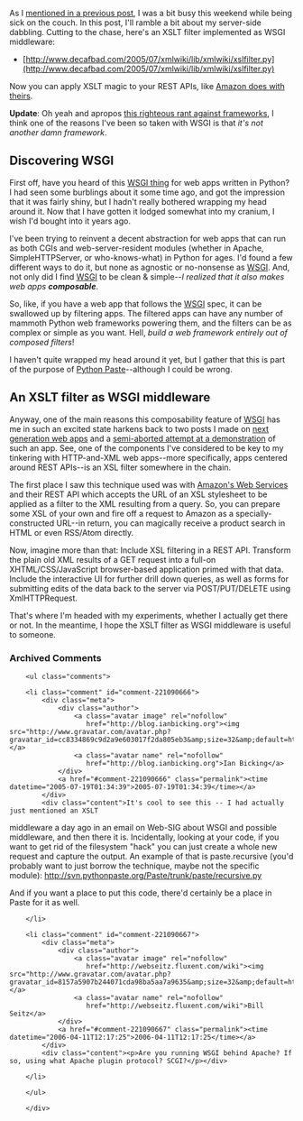As I [mentioned in a previous post][prev], I was a bit busy this weekend while being sick on the couch.  In this post, I'll ramble a bit about my server-side dabbling.  Cutting to the chase, here's an XSLT filter implemented as WSGI middleware:

[prev]: http://www.decafbad.com/blog/2005/07/18/ajax_testing_and_logging

* [http://www.decafbad.com/2005/07/xmlwiki/lib/xmlwiki/xslfilter.py](http://www.decafbad.com/2005/07/xmlwiki/lib/xmlwiki/xslfilter.py)

Now you can apply XSLT magic to your REST APIs, like [Amazon does with theirs][awsxsl].

**Update**:  Oh yeah and apropos [this righteous rant against frameworks][frame], I think one of the reasons I've been so taken with WSGI is that *it's not another damn framework*.

[frame]: http://an9.org/devdev/why_frameworks_suck?sxip-homesite=&#38;checked=1

## Discovering WSGI

First off, have you heard of this [WSGI thing][wsgi] for web apps written in Python?  I had seen some burblings about it some time ago, and got the impression that it was fairly shiny, but I hadn't really bothered wrapping my head around it.  Now that I have gotten it lodged somewhat into my cranium, I wish I'd bought into it years ago.  

I've been trying to reinvent a decent abstraction for web apps that can run as both CGIs and web-server-resident modules (whether in Apache, SimpleHTTPServer, or who-knows-what) in Python for ages.  I'd found a few different ways to do it, but none as agnostic or no-nonsense as [WSGI][wsgi].  And, not only did I find [WSGI][wsgi] to be clean &#38; simple--*I realized that it also makes web apps **composable***.

So, like, if you have a web app that follows the [WSGI][wsgi] spec, it can be swallowed up by filtering apps.  The filtered apps can have any number of mammoth Python web frameworks powering them, and the filters can be as complex or simple as you want.  Hell, *build a web framework entirely out of composed filters*!  

I haven't quite wrapped my head around it yet, but I gather that this is part of the purpose of [Python Paste][paste]--although I could be wrong.

[paste]: http://pythonpaste.org/docs/what-is-paste.html
[wsgi]: http://www.python.org/peps/pep-0333.html

## An XSLT filter as WSGI middleware

Anyway, one of the main reasons this composability feature of [WSGI][wsgi] has me in such an excited state harkens back to two posts I made on [next generation web apps][ngwa] and a [semi-aborted attempt at a demonstration][abook] of such an app.  See, one of the components I've considered to be key to my tinkering with HTTP-and-XML web apps--more specifically, apps centered around REST APIs--is an XSL filter somewhere in the chain.  

The first place I saw this technique used was with [Amazon's Web Services][awsxsl] and their REST API which accepts the URL of an XSL stylesheet to be applied as a filter to the XML resulting from a query.  So, you can prepare some XSL of your own and fire off a request to Amazon as a specially-constructed URL--in return, you can magically receive a product search in HTML or even RSS/Atom directly.

Now, imagine more than that:  Include XSL filtering in a REST API.  Transform the plain old XML results of a GET request into a full-on XHTML/CSS/JavaScript browser-based application primed with that data.  Include the interactive UI for further drill down queries, as well as forms for submitting edits of the data back to the server via POST/PUT/DELETE using XmlHTTPRequest.   

That's where I'm headed with my experiments, whether I actually get there or not.  In the meantime, I hope the XSLT filter as WSGI middleware is useful to someone.

[awsxsl]: http://www.xml.com/pub/a/2004/08/04/tr-xml.html
[abook]: http://www.decafbad.com/blog/2004/12/23/abook1
[ngwa]: http://www.decafbad.com/blog/2004/11/30/nextgenwebapps

<div id="comments" class="comments archived-comments">
            <h3>Archived Comments</h3>
            
        <ul class="comments">
            
        <li class="comment" id="comment-221090666">
            <div class="meta">
                <div class="author">
                    <a class="avatar image" rel="nofollow" 
                       href="http://blog.ianbicking.org"><img src="http://www.gravatar.com/avatar.php?gravatar_id=cc8334869c9d2a9e603017f2da805eb3&amp;size=32&amp;default=http://mediacdn.disqus.com/1320279820/images/noavatar32.png"/></a>
                    <a class="avatar name" rel="nofollow" 
                       href="http://blog.ianbicking.org">Ian Bicking</a>
                </div>
                <a href="#comment-221090666" class="permalink"><time datetime="2005-07-19T01:34:39">2005-07-19T01:34:39</time></a>
            </div>
            <div class="content">It's cool to see this -- I had actually just mentioned an XSLT
middleware a day ago in an email on Web-SIG about WSGI and possible
middleware, and then there it is.  Incidentally, looking at your code,
if you want to get rid of the filesystem "hack" you can just create a
whole new request and capture the output.  An example of that is
paste.recursive (you'd probably want to just borrow the technique, maybe not the specific module):
http://svn.pythonpaste.org/Paste/trunk/paste/recursive.py

And if you want a place to put
this code, there'd certainly be a place in Paste for it as well.</div>
            
        </li>
    
        <li class="comment" id="comment-221090667">
            <div class="meta">
                <div class="author">
                    <a class="avatar image" rel="nofollow" 
                       href="http://webseitz.fluxent.com/wiki"><img src="http://www.gravatar.com/avatar.php?gravatar_id=8157a5907b244071cda98ba5aa7a9635&amp;size=32&amp;default=http://mediacdn.disqus.com/1320279820/images/noavatar32.png"/></a>
                    <a class="avatar name" rel="nofollow" 
                       href="http://webseitz.fluxent.com/wiki">Bill Seitz</a>
                </div>
                <a href="#comment-221090667" class="permalink"><time datetime="2006-04-11T12:17:25">2006-04-11T12:17:25</time></a>
            </div>
            <div class="content"><p>Are you running WSGI behind Apache? If so, using what Apache plugin protocol? SCGI?</p></div>
            
        </li>
    
        </ul>
    
        </div>
    